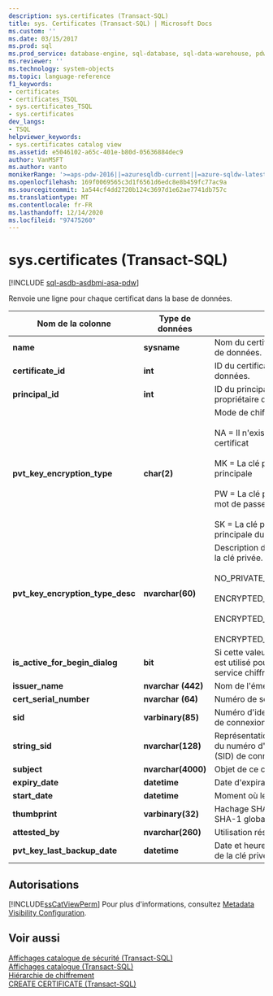 ```yaml
---
description: sys.certificates (Transact-SQL)
title: sys. Certificates (Transact-SQL) | Microsoft Docs
ms.custom: ''
ms.date: 03/15/2017
ms.prod: sql
ms.prod_service: database-engine, sql-database, sql-data-warehouse, pdw
ms.reviewer: ''
ms.technology: system-objects
ms.topic: language-reference
f1_keywords:
- certificates
- certificates_TSQL
- sys.certificates_TSQL
- sys.certificates
dev_langs:
- TSQL
helpviewer_keywords:
- sys.certificates catalog view
ms.assetid: e5046102-a65c-401e-b80d-05636884dec9
author: VanMSFT
ms.author: vanto
monikerRange: '>=aps-pdw-2016||=azuresqldb-current||=azure-sqldw-latest||>=sql-server-2016||>=sql-server-linux-2017||=azuresqldb-mi-current'
ms.openlocfilehash: 169f0069565c3d1f6561d6edc8e8b459fc77ac9a
ms.sourcegitcommit: 1a544cf4dd2720b124c3697d1e62ae7741db757c
ms.translationtype: MT
ms.contentlocale: fr-FR
ms.lasthandoff: 12/14/2020
ms.locfileid: "97475260"
---
```

# <a name="syscertificates-transact-sql"></a>sys.certificates (Transact-SQL)
[!INCLUDE [sql-asdb-asdbmi-asa-pdw](../../includes/applies-to-version/sql-asdb-asdbmi-asa-pdw.md)]

  Renvoie une ligne pour chaque certificat dans la base de données.  
  
|Nom de la colonne|Type de données|Description|  
|-----------------|---------------|-----------------|  
|**name**|**sysname**|Nom du certificat. Unique dans la base de données.|  
|**certificate_id**|**int**|ID du certificat. Unique dans la base de données.|  
|**principal_id**|**int**|ID du principal de la base de données propriétaire de ce certificat.|  
|**pvt_key_encryption_type**|**char(2)**|Mode de chiffrement de la clé privée.<br /><br /> NA = Il n'existe aucune clé privée pour le certificat<br /><br /> MK = La clé privée est chiffrée par la clé principale<br /><br /> PW = La clé privée est chiffrée par un mot de passe défini par l'utilisateur<br /><br /> SK = La clé privée est chiffrée par la clé principale du service|  
|**pvt_key_encryption_type_desc**|**nvarchar(60)**|Description du mode de chiffrement de la clé privée.<br /><br /> NO_PRIVATE_KEY<br /><br /> ENCRYPTED_BY_MASTER_KEY<br /><br /> ENCRYPTED_BY_PASSWORD<br /><br /> ENCRYPTED_BY_SERVICE_MASTER_KEY|  
|**is_active_for_begin_dialog**|**bit**|Si cette valeur est égale à 1, ce certificat est utilisé pour lancer des échanges de service chiffrés.|  
|**issuer_name**|**nvarchar (442)**|Nom de l'émetteur du certificat.|  
|**cert_serial_number**|**nvarchar (64)**|Numéro de série du certificat.|  
|**sid**|**varbinary(85)**|Numéro d'identification de sécurité (SID) de connexion de ce certificat.|  
|**string_sid**|**nvarchar(128)**|Représentation en chaîne de caractères du numéro d'identification de sécurité (SID) de connexion de ce certificat|  
|**subject**|**nvarchar(4000)**|Objet de ce certificat.|  
|**expiry_date**|**datetime**|Date d'expiration du certificat.|  
|**start_date**|**datetime**|Moment où le certificat devient valide.|  
|**thumbprint**|**varbinary(32)**|Hachage SHA-1 du certificat. Hachage SHA-1 globalement unique.|  
|**attested_by**|**nvarchar(260)**|Utilisation réservée au système.|  
|**pvt_key_last_backup_date**|**datetime**|Date et heure de la dernière exportation de la clé privée du certificat.|  
  
## <a name="permissions"></a>Autorisations  
 [!INCLUDE[ssCatViewPerm](../../includes/sscatviewperm-md.md)] Pour plus d'informations, consultez [Metadata Visibility Configuration](../../relational-databases/security/metadata-visibility-configuration.md).  
  
## <a name="see-also"></a>Voir aussi  
 [Affichages catalogue de sécurité &#40;Transact-SQL&#41;](../../relational-databases/system-catalog-views/security-catalog-views-transact-sql.md)   
 [Affichages catalogue &#40;Transact-SQL&#41;](../../relational-databases/system-catalog-views/catalog-views-transact-sql.md)   
 [Hiérarchie de chiffrement](../../relational-databases/security/encryption/encryption-hierarchy.md)   
 [CREATE CERTIFICATE &#40;Transact-SQL&#41;](../../t-sql/statements/create-certificate-transact-sql.md)  
  
  
